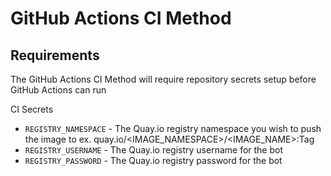 # GitHub Actions CI Method

## Requirements

The GitHub Actions CI Method will require repository secrets setup before GitHub Actions can run

CI Secrets

- `REGISTRY_NAMESPACE` - The Quay.io registry namespace you wish to push the image to ex. quay.io/<IMAGE_NAMESPACE>/<IMAGE_NAME>:Tag
- `REGISTRY_USERNAME` - The Quay.io registry username for the bot
- `REGISTRY_PASSWORD` - The Quay.io registry password for the bot
